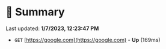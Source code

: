 # 📖 Summary
Last updated: **1/7/2023, 12:23:47 PM**

- `GET` [https://google.com](https://google.com) - **Up** (169ms)
